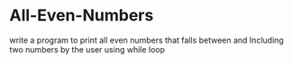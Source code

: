# All-Even-Numbers
write a program to print all even numbers that falls between and Including two numbers by the user using while loop
